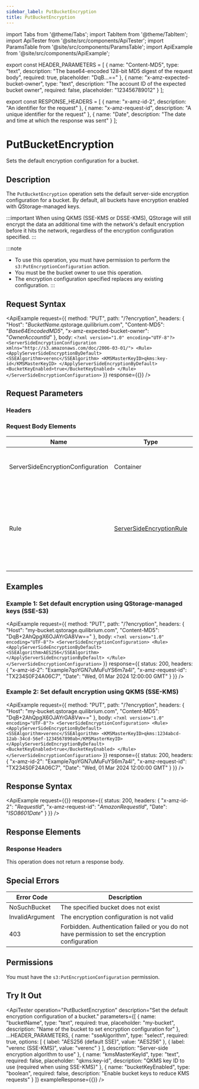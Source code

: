 ```yaml
---
sidebar_label: PutBucketEncryption
title: PutBucketEncryption
---
```


import Tabs from '@theme/Tabs';
import TabItem from '@theme/TabItem';
import ApiTester from '@site/src/components/ApiTester';
import ParamsTable from '@site/src/components/ParamsTable';
import ApiExample from '@site/src/components/ApiExample';

export const HEADER_PARAMETERS = [
  {
    name: "Content-MD5",
    type: "text",
    description: "The base64-encoded 128-bit MD5 digest of the request body",
    required: true,
    placeholder: "DqB...=="
  },
  {
    name: "x-amz-expected-bucket-owner",
    type: "text",
    description: "The account ID of the expected bucket owner",
    required: false,
    placeholder: "123456789012"
  }
];

export const RESPONSE_HEADERS = [
  {
    name: "x-amz-id-2",
    description: "An identifier for the request"
  },
  {
    name: "x-amz-request-id",
    description: "A unique identifier for the request"
  },
  {
    name: "Date",
    description: "The date and time at which the response was sent"
  }
];

# PutBucketEncryption

Sets the default encryption configuration for a bucket.

## Description

The `PutBucketEncryption` operation sets the default server-side encryption configuration for a bucket. By default, all buckets have encryption enabled with QStorage-managed keys.

:::important
When using QKMS (SSE-KMS or DSSE-KMS), QStorage will still encrypt the data an additional time with the network's default encryption before it hits the network, regardless of the encryption configuration specified.
:::

:::note
- To use this operation, you must have permission to perform the `s3:PutEncryptionConfiguration` action.
- You must be the bucket owner to use this operation.
- The encryption configuration specified replaces any existing configuration.
:::

## Request Syntax

<ApiExample
  request={{
    method: "PUT",
    path: "/?encryption",
    headers: {
      "Host": "_BucketName_.qstorage.quilibrium.com",
      "Content-MD5": "_Base64EncodedMD5_",
      "x-amz-expected-bucket-owner": "_OwnerAccountId_"
    },
    body: `<?xml version="1.0" encoding="UTF-8"?>
<ServerSideEncryptionConfiguration xmlns="http://s3.amazonaws.com/doc/2006-03-01/">
   <Rule>
      <ApplyServerSideEncryptionByDefault>
         <SSEAlgorithm>verenc</SSEAlgorithm>
         <KMSMasterKeyID>qkms:key-id</KMSMasterKeyID>
      </ApplyServerSideEncryptionByDefault>
      <BucketKeyEnabled>true</BucketKeyEnabled>
   </Rule>
</ServerSideEncryptionConfiguration>`
  }}
  response={{}}
/>

## Request Parameters

### Headers

<ParamsTable parameters={HEADER_PARAMETERS} />

### Request Body Elements

| Name | Type | Description | Required |
|------|------|-------------|-----------|
| ServerSideEncryptionConfiguration | Container | Container for server-side encryption configuration rules | Yes |
| Rule | [ServerSideEncryptionRule](../data-types/server-side-encryption-rule) | Container for a server-side encryption rule. The bucket encryption configuration can include only one rule. | Yes |

## Examples

### Example 1: Set default encryption using QStorage-managed keys (SSE-S3)

<ApiExample
  request={{
    method: "PUT",
    path: "/?encryption",
    headers: {
      "Host": "my-bucket.qstorage.quilibrium.com",
      "Content-MD5": "DqB+2AhQpgX6OJAYrGA8Vw=="
    },
    body: `<?xml version="1.0" encoding="UTF-8"?>
<ServerSideEncryptionConfiguration>
   <Rule>
      <ApplyServerSideEncryptionByDefault>
         <SSEAlgorithm>AES256</SSEAlgorithm>
      </ApplyServerSideEncryptionByDefault>
   </Rule>
</ServerSideEncryptionConfiguration>`
  }}
  response={{
    status: 200,
    headers: {
      "x-amz-id-2": "Example7qoYGN7uMuFuYS6m7a4l",
      "x-amz-request-id": "TX234S0F24A06C7",
      "Date": "Wed, 01 Mar 2024 12:00:00 GMT"
    }
  }}
/>

### Example 2: Set default encryption using QKMS (SSE-KMS)

<ApiExample
  request={{
    method: "PUT",
    path: "/?encryption",
    headers: {
      "Host": "my-bucket.qstorage.quilibrium.com",
      "Content-MD5": "DqB+2AhQpgX6OJAYrGA8Vw=="
    },
    body: `<?xml version="1.0" encoding="UTF-8"?>
<ServerSideEncryptionConfiguration>
   <Rule>
      <ApplyServerSideEncryptionByDefault>
         <SSEAlgorithm>verenc</SSEAlgorithm>
         <KMSMasterKeyID>qkms:1234abcd-12ab-34cd-56ef-1234567890ab</KMSMasterKeyID>
      </ApplyServerSideEncryptionByDefault>
      <BucketKeyEnabled>true</BucketKeyEnabled>
   </Rule>
</ServerSideEncryptionConfiguration>`
  }}
  response={{
    status: 200,
    headers: {
      "x-amz-id-2": "Example7qoYGN7uMuFuYS6m7a4l",
      "x-amz-request-id": "TX234S0F24A06C7",
      "Date": "Wed, 01 Mar 2024 12:00:00 GMT"
    }
  }}
/>

## Response Syntax

<ApiExample
  request={{}}
  response={{
    status: 200,
    headers: {
      "x-amz-id-2": "_RequestId_",
      "x-amz-request-id": "_AmazonRequestId_",
      "Date": "_ISO8601Date_"
    }
  }}
/>

## Response Elements

### Response Headers

<ParamsTable responseElements={RESPONSE_HEADERS} type="response" />

This operation does not return a response body.

## Special Errors

| Error Code | Description |
|------------|-------------|
| NoSuchBucket | The specified bucket does not exist |
| InvalidArgument | The encryption configuration is not valid |
| 403 | Forbidden. Authentication failed or you do not have permission to set the encryption configuration |

## Permissions

You must have the `s3:PutEncryptionConfiguration` permission.

## Try It Out

<ApiTester
  operation="PutBucketEncryption"
  description="Set the default encryption configuration of a bucket."
  parameters={[
    {
      name: "bucketName",
      type: "text",
      required: true,
      placeholder: "my-bucket",
      description: "Name of the bucket to set encryption configuration for"
    },
    ...HEADER_PARAMETERS,
    {
      name: "sseAlgorithm",
      type: "select",
      required: true,
      options: [
        { label: "AES256 (default SSE)", value: "AES256" },
        { label: "verenc (SSE-KMS)", value: "verenc" }
      ],
      description: "Server-side encryption algorithm to use"
    },
    {
      name: "kmsMasterKeyId",
      type: "text",
      required: false,
      placeholder: "qkms:key-id",
      description: "QKMS key ID to use (required when using SSE-KMS)"
    },
    {
      name: "bucketKeyEnabled",
      type: "boolean",
      required: false,
      description: "Enable bucket keys to reduce KMS requests"
    }
  ]}
  exampleResponse={{}}
/> 